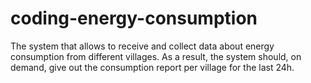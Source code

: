 # coding-energy-consumption
The system that allows to receive and collect data about energy consumption from different villages. As a result, the system should, on demand, give out the consumption report per village for the last 24h.
